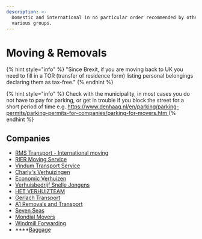 ```yaml
---
description: >-
  Domestic and international in no particular order recommended by others in
  various groups.
---
```


# Moving & Removals

{% hint style="info" %}
"Since Brexit, if you are moving back to UK you need to fill in a TOR \(transfer of residence form\) listing personal belongings declaring them as tax-free."
{% endhint %}

{% hint style="info" %}
Check with the municipality, in most cases you do not have to pay for parking, or get in trouble if you block the street for a short period of time e.g. [https://www.denhaag.nl/en/parking/parking-permits/parking-permits-for-companies/parking-for-movers.htm  ](https://www.denhaag.nl/en/parking/parking-permits/parking-permits-for-companies/parking-for-movers.htm%20)
{% endhint %}

## Companies

* [RMS Transport - International moving](https://www.facebook.com/RmsMovingTransport/)
* [RIER Moving Service](https://www.facebook.com/RIERmovingservice/)
* [Vindum Transport Service](https://www.facebook.com/vindumtransportservice)
* [Charly's Verhuizingen](https://www.facebook.com/VerhuisbedrijfCharlys/)
* [Economic Verhuizen](https://www.economic-verhuizen.nl/home/)
* [Verhuisbedrijf Snelle Jongens](https://verhuisbedrijfsnellejongens.nl/)
* [HET VERHUIZTEAM](https://www.hetverhuizteam.nl/en/homepage/)
* [Gerlach Transport](https://gerlach-customs.com/customs-services/transit/)
* [A1 Removals and Transport](http://a1removalsandtransport.co.uk/)
* [Seven Seas](https://www.sevenseasworldwide.com/en-us/)
* [Mondial Movers](https://mondial-movers.nl/)
* [Windmill Forwarding](https://www.windmill-forwarding.com/homepage-en/)
* \*\*\*\*[Baggage](https://baggage.nl/en/)




